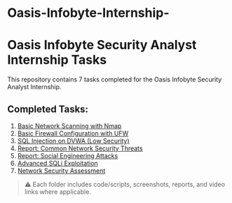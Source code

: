# Oasis-Infobyte-Internship-

# Oasis Infobyte Security Analyst Internship Tasks

This repository contains 7 tasks completed for the Oasis Infobyte Security Analyst Internship.

## Completed Tasks:

1. [Basic Network Scanning with Nmap](https://github.com/PratikJamdhade-41/Oasis-Infobyte-Internship-/tree/main/Task%20-%201)
2. [Basic Firewall Configuration with UFW](https://github.com/PratikJamdhade-41/Oasis-Infobyte-Internship-/tree/main/Task%20-%202)
3. [SQL Injection on DVWA (Low Security)](https://github.com/PratikJamdhade-41/Oasis-Infobyte-Internship-/tree/main/Task%20-%203)
4. [Report: Common Network Security Threats](https://github.com/PratikJamdhade-41/Oasis-Infobyte-Internship-/tree/main//Task%20-%204)
5. [Report: Social Engineering Attacks](https://github.com/PratikJamdhade-41/Oasis-Infobyte-Internship-/tree/main/Task%20-%205)
9. [Advanced SQLi Exploitation](https://github.com/PratikJamdhade-41/Oasis-Infobyte-Internship-/tree/main/Task%20-%209)
10. [Network Security Assessment](https://github.com/PratikJamdhade-41/Oasis-Infobyte-Internship-/tree/main/Task%20-%2010)

> ⚠️ Each folder includes code/scripts, screenshots, reports, and video links where applicable.
